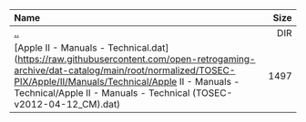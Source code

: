 |Name|Size|
|:---|---:|
|[..](../index.html)|DIR|
|[Apple II - Manuals - Technical.dat](https://raw.githubusercontent.com/open-retrogaming-archive/dat-catalog/main/root/normalized/TOSEC-PIX/Apple/II/Manuals/Technical/Apple II - Manuals - Technical/Apple II - Manuals - Technical (TOSEC-v2012-04-12_CM).dat)|1497|
